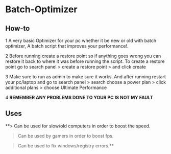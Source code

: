 # Batch-Optimizer

## How-to
1 A very basic Optimizer for  your pc whether it be new or old with batch optimizer, A batch script that improves your performance!.


2 Before running create a restore point so if anything goes wrong you can restore it back to where it was before running the script.
To create a restore point go to search panel > create a restore point > and click create


3 Make sure to run as admin to make sure it works.
And after running restart your pc/laptop and go to search panel > search choose a power plan > click additional plans > choose Ultimate Performance


4 **REMEMBER ANY PROBLEMS DONE TO YOUR PC IS NOT MY FAULT**

## Uses
**> Can be used for slow/old computers in order to boost the speed.


> Can be used by gamers in order to boost fps.


> Can be used to fix windows/registry errors.**
